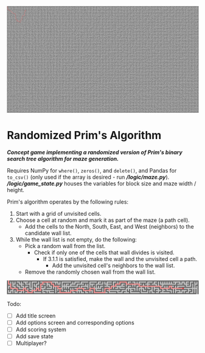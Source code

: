 ![alt text](https://github.com/zbras/Randomized-Prim-s-Algorithm/blob/main/assets/prims.png?raw=true)

# Randomized Prim's Algorithm

***Concept game implementing a randomized version of Prim's binary search tree algorithm for maze generation.***

Requires NumPy for `where()`, `zeros()`, and `delete()`, and Pandas for `to_csv()` (only used if the array is desired - run ***/logic/maze.py***).
***/logic/game_state.py*** houses the variables for block size and maze width / height.

Prim's algorithm operates by the following rules:

1. Start with a grid of unvisited cells.
2. Choose a cell at random and mark it as part of the maze (a path cell).
   - Add the cells to the North, South, East, and West (neighbors) to the candidate wall list.
3. While the wall list is not empty, do the following:
   - Pick a random wall from the list.
     - Check if only one of the cells that wall divides is visited.
       - If 3.1.1 is satisfied, make the wall and the unvisited cell a path.
         - Add the unvisited cell's neighbors to the wall list.
   - Remove the randomly chosen wall from the wall list.


![alt text](https://github.com/zbras/Randomized-Prim-s-Algorithm/blob/main/assets/prims_2.png?raw=true)

Todo:
- [ ] Add title screen
- [ ] Add options screen and corresponding options
- [ ] Add scoring system
- [ ] Add save state
- [ ] Multiplayer?